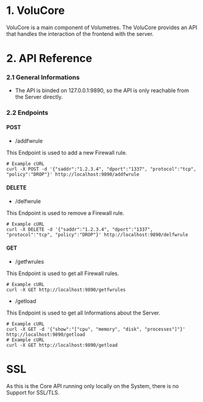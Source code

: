 # 1. VoluCore
VoluCore is a main component of Volumetres.
The VoluCore provides an API that handles the interaction of the frontend with the server.
# 2. API Reference
### 2.1 General Informations
- The API is binded on 127.0.0.1:9890, so the API is only reachable from the Server directly.
### 2.2 Endpoints

#### POST
- /addfwrule

This Endpoint is used to add a new Firewall rule. 
```
# Example cURL
curl -X POST -d '{"saddr":"1.2.3.4", "dport":"1337", "protocol":"tcp", "policy":"DROP"}' http://localhost:9890/addfwrule
```

#### DELETE 
- /delfwrule

This Endpoint is used to remove a Firewall rule. 
```
# Example cURL
curl -X DELETE -d '{"saddr":"1.2.3.4", "dport":"1337", "protocol":"tcp", "policy":"DROP"}' http://localhost:9890/delfwrule
```

#### GET
- /getfwrules

This Endpoint is used to get all Firewall rules.
```
# Example cURL
curl -X GET http://localhost:9890/getfwrules
```

- /getload

This Endpoint is used to get all Informations about the Server.
```
# Example cURL
curl -X GET -d '{"show":"["cpu", "memory", "disk", "processes"]"}' http://localhost:9890/getload
# Example cURL
curl -X GET http://localhost:9890/getload
```

# SSL
As this is the Core API running only locally on the System, there is no Support for SSL/TLS.